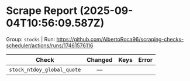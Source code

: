 # Scrape Report (2025-09-04T10:56:09.587Z)

Group: `stocks`  |  Run: https://github.com/AlbertoRoca96/scraping-checks-scheduler/actions/runs/17461576116

| Check | Changed | Keys | Error |
|---|:---:|:--|:--|
| `stock_ntdoy_global_quote` | — |  |  |
